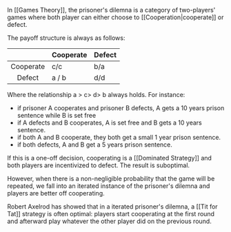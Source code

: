 In [[Games Theory]], the prisoner's dilemna is a category of two-players' games where both player can either choose to [[Cooperation|cooperate]] or defect.

The payoff structure is always as follows:

|           | Cooperate | Defect |
|:---------:|-----------|--------|
| Cooperate | c/c       | b/a    |
| Defect    | a / b     | d/d    |

Where  the relationship  a > c> d> b always holds.
For instance:
- if prisoner A cooperates and prisoner B defects, A gets a 10 years prison sentence while B is set free
- if A defects and B cooperates, A is set free and B gets a 10 years sentence.
- if both A and B cooperate, they both get  a small 1 year prison sentence.
- if both defects, A and B get a 5 years prison sentence.

If this is a one-off decision, cooperating is a [[Dominated Strategy]] and both players are incentivized to defect. The result is suboptimal.

However, when there is a non-negligible probability that the game will be repeated, we fall into an iterated instance of the prisoner's dilemna and players are better off cooperating. 

Robert Axelrod has showed that in a iterated prisoner's dilemna, a [[Tit for Tat]] strategy is often optimal: players start cooperating at the first round and afterward play whatever the other player did on the previous round.